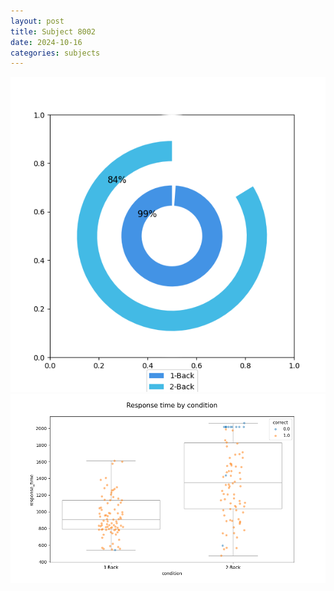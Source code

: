 ```yaml
---
layout: post
title: Subject 8002
date: 2024-10-16
categories: subjects
---
```


![](data/8002/run-15/8002_accuracy_by_condition.png)
![](data/8002/run-15/8002_response_time_by_condition.png)
